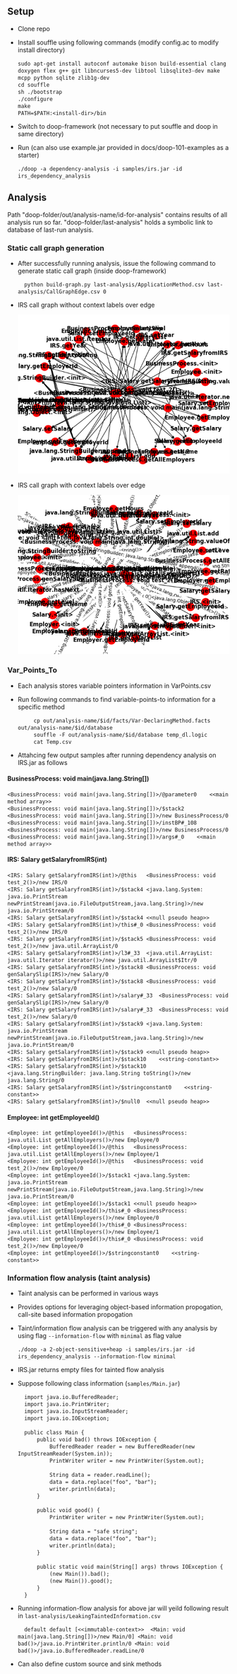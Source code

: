 ## Setup

* Clone repo

* Install souffle using following commands (modify config.ac to modify install directory)
    
      sudo apt-get install autoconf automake bison build-essential clang doxygen flex g++ git libncurses5-dev libtool libsqlite3-dev make mcpp python sqlite zlib1g-dev
      cd souffle
      sh ./bootstrap
      ./configure
      make
      PATH=$PATH:<install-dir>/bin

* Switch to doop-framework (not necessary to put souffle and doop in same directory)

* Run (can also use example.jar provided in docs/doop-101-examples as a starter) 

      ./doop -a dependency-analysis -i samples/irs.jar -id irs_dependency_analysis


## Analysis
Path "doop-folder/out/analysis-name/id-for-analysis" contains results of all analysis run so far. "doop-folder/last-analysis" holds a symbolic link to database of last-run analysis. 

### Static call graph generation
* After successfully running analysis, issue the following command to generate static call graph (inside doop-framework)

        python build-graph.py last-analysis/ApplicationMethod.csv last-analysis/CallGraphEdge.csv 0

* IRS call graph without context labels over edge 
    
   ![alt text](https://github.com/rahlk/OLA/blob/main/doop/analysis/irs_call_graph_without_context.png)

* IRS call graph with context labels over edge 
    
   ![alt text](https://github.com/rahlk/OLA/blob/main/doop/analysis/irs_call_graph_with_context.png)

### Var_Points_To
* Each analysis stores variable pointers information in VarPoints.csv
* Run following commands to find variable-points-to information for a specific method
          
           cp out/analysis-name/$id/facts/Var-DeclaringMethod.facts out/analysis-name/$id/database
           souffle -F out/analysis-name/$id/database temp_dl.logic
           cat Temp.csv

* Attahcing few output samples after running dependency analysis on IRS.jar as follows
#### BusinessProcess: void main(java.lang.String[])
    <BusinessProcess: void main(java.lang.String[])>/@parameter0	<<main method array>>
    <BusinessProcess: void main(java.lang.String[])>/$stack2	<BusinessProcess: void main(java.lang.String[])>/new BusinessProcess/0
    <BusinessProcess: void main(java.lang.String[])>/instBP#_108	<BusinessProcess: void main(java.lang.String[])>/new BusinessProcess/0
    <BusinessProcess: void main(java.lang.String[])>/args#_0	<<main method array>>

#### IRS: Salary getSalaryfromIRS(int)
    <IRS: Salary getSalaryfromIRS(int)>/@this	<BusinessProcess: void test_2()>/new IRS/0
    <IRS: Salary getSalaryfromIRS(int)>/$stack4	<java.lang.System: java.io.PrintStream newPrintStream(java.io.FileOutputStream,java.lang.String)>/new java.io.PrintStream/0
    <IRS: Salary getSalaryfromIRS(int)>/$stack4	<<null pseudo heap>>
    <IRS: Salary getSalaryfromIRS(int)>/this#_0	<BusinessProcess: void test_2()>/new IRS/0
    <IRS: Salary getSalaryfromIRS(int)>/$stack5	<BusinessProcess: void test_2()>/new java.util.ArrayList/0
    <IRS: Salary getSalaryfromIRS(int)>/l3#_33	<java.util.ArrayList: java.util.Iterator iterator()>/new java.util.ArrayList$Itr/0
    <IRS: Salary getSalaryfromIRS(int)>/$stack8	<BusinessProcess: void genSalarySlip(IRS)>/new Salary/0
    <IRS: Salary getSalaryfromIRS(int)>/$stack8	<BusinessProcess: void test_2()>/new Salary/0
    <IRS: Salary getSalaryfromIRS(int)>/salary#_33	<BusinessProcess: void genSalarySlip(IRS)>/new Salary/0
    <IRS: Salary getSalaryfromIRS(int)>/salary#_33	<BusinessProcess: void test_2()>/new Salary/0
    <IRS: Salary getSalaryfromIRS(int)>/$stack9	<java.lang.System: java.io.PrintStream newPrintStream(java.io.FileOutputStream,java.lang.String)>/new java.io.PrintStream/0
    <IRS: Salary getSalaryfromIRS(int)>/$stack9	<<null pseudo heap>>
    <IRS: Salary getSalaryfromIRS(int)>/$stack10	<<string-constant>>
    <IRS: Salary getSalaryfromIRS(int)>/$stack10	<java.lang.StringBuilder: java.lang.String toString()>/new java.lang.String/0
    <IRS: Salary getSalaryfromIRS(int)>/$stringconstant0	<<string-constant>>
    <IRS: Salary getSalaryfromIRS(int)>/$null0	<<null pseudo heap>>

#### Employee: int getEmployeeId()
    <Employee: int getEmployeeId()>/@this	<BusinessProcess: java.util.List getAllEmployers()>/new Employee/0
    <Employee: int getEmployeeId()>/@this	<BusinessProcess: java.util.List getAllEmployers()>/new Employee/1
    <Employee: int getEmployeeId()>/@this	<BusinessProcess: void test_2()>/new Employee/0
    <Employee: int getEmployeeId()>/$stack1	<java.lang.System: java.io.PrintStream newPrintStream(java.io.FileOutputStream,java.lang.String)>/new java.io.PrintStream/0
    <Employee: int getEmployeeId()>/$stack1	<<null pseudo heap>>
    <Employee: int getEmployeeId()>/this#_0	<BusinessProcess: java.util.List getAllEmployers()>/new Employee/0
    <Employee: int getEmployeeId()>/this#_0	<BusinessProcess: java.util.List getAllEmployers()>/new Employee/1
    <Employee: int getEmployeeId()>/this#_0	<BusinessProcess: void test_2()>/new Employee/0
    <Employee: int getEmployeeId()>/$stringconstant0	<<string-constant>>
    

### Information flow analysis (taint analysis)
* Taint analysis can be performed in various ways
* Provides options for leveraging object-based information propogation, call-site based information propogation
* Taint/information flow analysis can be triggered with any analysis by using flag `--information-flow` with `minimal` as flag value
      
      ./doop -a 2-object-sensitive+heap -i samples/irs.jar -id irs_dependency_analysis --information-flow minimal

* IRS.jar returns empty files for tainted flow analysis
* Suppose following class information (`samples/Main.jar`)

        import java.io.BufferedReader;
        import java.io.PrintWriter;
        import java.io.InputStreamReader;
        import java.io.IOException;

        public class Main {
            public void bad() throws IOException {
                BufferedReader reader = new BufferedReader(new InputStreamReader(System.in));
                PrintWriter writer = new PrintWriter(System.out);

                String data = reader.readLine();
                data = data.replace("foo", "bar");
                writer.println(data);
            }

            public void good() {
                PrintWriter writer = new PrintWriter(System.out);

                String data = "safe string";
                data = data.replace("foo", "bar");
                writer.println(data);
            }

            public static void main(String[] args) throws IOException {
                (new Main()).bad();
                (new Main()).good();
            }
        }

* Running information-flow analysis for above jar will yeild following result in `last-analysis/LeakingTaintedInformation.csv`

        default default [<<immutable-context>>	<Main: void main(java.lang.String[])>/new Main/0] <Main: void bad()>/java.io.PrintWriter.println/0 <Main: void bad()>/java.io.BufferedReader.readLine/0

* Can also define custom source and sink methods
